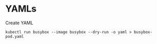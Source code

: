 # YAMLs

Create YAML
```
kubectl run busybox --image busybox --dry-run -o yaml > busybox-pod.yaml
```